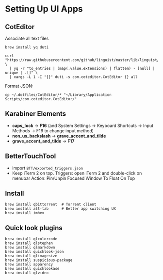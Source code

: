 # Setting Up UI Apps

## CotEditor

Associate all text files

```shell
brew install yq duti

curl "https://raw.githubusercontent.com/github/linguist/master/lib/linguist/languages.yml" \
  | yq -r "to_entries | (map(.value.extensions) | flatten) - [null] | unique | .[]" \
  | xargs -L 1 -I "{}" duti -s com.coteditor.CotEditor {} all
```

Format JSON:

```shell
cp ~/.dotfiles/CotEditor/* "~/Library/Application Scripts/com.coteditor.CotEditor/"
```


## Karabiner Elements

* **caps_lock** -> **F16** (and System Settings -> Keyboard Shortcuts -> Input Methods -> F16 to change input method)
* **non_us_backslash** -> **grave_accent_and_tilde**
* **grave_accent_and_tilde** -> **F17**


## BetterTouchTool

* import `BTT/exported_triggers.json`
* Keep iTerm 2 on top.
  Triggers: open iTerm 2 and double-click on menubar
  Action: Pin/Unpin Focused Window To Float On Top


## Install

```shell
brew install qbittorrent  # Torrent client
brew install alt-tab      # Better app switching UX
brew install imhex
```


## Quick look plugins

```shell
brew install qlcolorcode
brew install qlstephen
brew install qlmarkdown
brew install quicklook-json
brew install qlimagesize
brew install suspicious-package
brew install apparency
brew install quicklookase
brew install qlvideo
```
